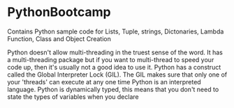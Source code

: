 # PythonBootcamp
Contains Python sample code for Lists, Tuple, strings, Dictonaries, Lambda Function, Class and Object Creation

Python doesn't allow multi-threading in the truest sense of the word. It has a multi-threading package but if you want to multi-thread to speed your code up, then it's usually not a good idea to use it. Python has a construct called the Global Interpreter Lock (GIL). The GIL makes sure that only one of your 'threads' can execute at any one time
Python is an interpreted language.
Python is dynamically typed, this means that you don't need to state the types of variables when you declare

